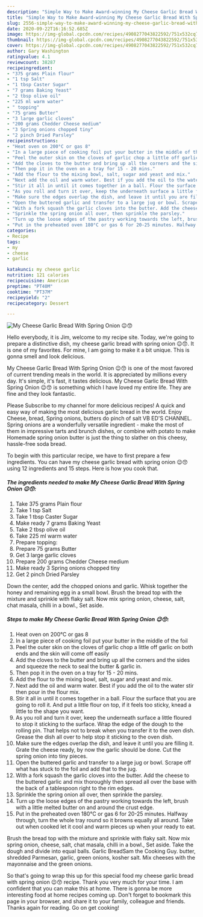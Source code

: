 ```yaml
---
description: "Simple Way to Make Award-winning My Cheese Garlic Bread With Spring Onion 😉😙"
title: "Simple Way to Make Award-winning My Cheese Garlic Bread With Spring Onion 😉😙"
slug: 2556-simple-way-to-make-award-winning-my-cheese-garlic-bread-with-spring-onion
date: 2020-09-22T16:16:52.685Z
image: https://img-global.cpcdn.com/recipes/4908277043822592/751x532cq70/my-cheese-garlic-bread-with-spring-onion-😉😙-recipe-main-photo.jpg
thumbnail: https://img-global.cpcdn.com/recipes/4908277043822592/751x532cq70/my-cheese-garlic-bread-with-spring-onion-😉😙-recipe-main-photo.jpg
cover: https://img-global.cpcdn.com/recipes/4908277043822592/751x532cq70/my-cheese-garlic-bread-with-spring-onion-😉😙-recipe-main-photo.jpg
author: Gary Washington
ratingvalue: 4.1
reviewcount: 38287
recipeingredient:
- "375 grams Plain flour"
- "1 tsp Salt"
- "1 tbsp Caster Sugar"
- "7 grams Baking Yeast"
- "2 tbsp olive oil"
- "225 ml warm water"
- " topping"
- "75 grams Butter"
- "3 large garlic cloves"
- "200 grams Chedder Cheese medium"
- "3 Spring onions chopped tiny"
- "2 pinch Dried Parsley"
recipeinstructions:
- "Heat oven on 200°C or gas 8"
- "In a large piece of cooking foil put your butter in the middle of the foil"
- "Peel the outer skin on the cloves of garlic chop a little off garlic on both ends and the skin will come off easily"
- "Add the cloves to the butter and bring up all the corners and the sides and squeeze the neck to seal the butter &amp; garlic in."
- "Then pop it in the oven on a tray for 15 - 20 mins."
- "Add the flour to the mixing bowl, salt, sugar and yeast and mix."
- "Next add the oil and warm water. Best if you add the oil to the water stir then pour in the flour mix."
- "Stir it all in until it comes together in a ball. Flour the surface that you are going to roll it. And put a little flour on top, if it feels too sticky, knead a little to the shape you want."
- "As you roll and turn it over, keep the underneath surface a little floured to stop it sticking to the surface. Wrap the edge of the dough to the rolling pin. That helps not to break when you transfer it to the oven dish. Grease the dish all over to help stop it sticking to the oven dish."
- "Make sure the edges overlap the dish, and leave it until you are filling it. Grate the cheese ready, by now the garlic should be done. Cut the spring onion into tiny pieces."
- "Open the buttered garlic and transfer to a large jug or bowl. Scrape off what has stuck to the foil and add that to the jug."
- "With a fork squash the garlic cloves into the butter. Add the cheese to the buttered garlic and mix thoroughly then spread all over the base with the back of a tablespoon right to the rim edges."
- "Sprinkle the spring onion all over, then sprinkle the parsley."
- "Turn up the loose edges of the pastry working towards the left, brush with a little melted butter on and around the crust edge."
- "Put in the preheated oven 180°C or gas 6 for 20-25 minutes. Halfway through, turn the whole tray round so it browns equally all around. Take out when cooked let it cool and warm pieces up when your ready to eat."
categories:
- Recipe
tags:
- my
- cheese
- garlic

katakunci: my cheese garlic 
nutrition: 121 calories
recipecuisine: American
preptime: "PT40M"
cooktime: "PT37M"
recipeyield: "2"
recipecategory: Dessert

---
```



![My Cheese Garlic Bread With Spring Onion 😉😙](https://img-global.cpcdn.com/recipes/4908277043822592/751x532cq70/my-cheese-garlic-bread-with-spring-onion-😉😙-recipe-main-photo.jpg)

Hello everybody, it is Jim, welcome to my recipe site. Today, we're going to prepare a distinctive dish, my cheese garlic bread with spring onion 😉😙. It is one of my favorites. For mine, I am going to make it a bit unique. This is gonna smell and look delicious.

My Cheese Garlic Bread With Spring Onion 😉😙 is one of the most favored of current trending meals in the world. It is appreciated by millions every day. It's simple, it's fast, it tastes delicious. My Cheese Garlic Bread With Spring Onion 😉😙 is something which I have loved my entire life. They are fine and they look fantastic.

Please Subscribe to my channel for more delicious recipes! A quick and easy way of making the most delicious garlic bread in the world. Enjoy Cheese, bread, Spring onions, butters do pinch of salt VB ED&#39;S CHANNEL. Spring onions are a wonderfully versatile ingredient - make the most of them in impressive tarts and brunch dishes, or combine with potato to make Homemade spring onion butter is just the thing to slather on this cheesy, hassle-free soda bread.


To begin with this particular recipe, we have to first prepare a few ingredients. You can have my cheese garlic bread with spring onion 😉😙 using 12 ingredients and 15 steps. Here is how you cook that.

<!--inarticleads1-->

##### The ingredients needed to make My Cheese Garlic Bread With Spring Onion 😉😙:

1. Take 375 grams Plain flour
1. Take 1 tsp Salt
1. Take 1 tbsp Caster Sugar
1. Make ready 7 grams Baking Yeast
1. Take 2 tbsp olive oil
1. Take 225 ml warm water
1. Prepare  topping:
1. Prepare 75 grams Butter
1. Get 3 large garlic cloves
1. Prepare 200 grams Chedder Cheese medium
1. Make ready 3 Spring onions chopped tiny
1. Get 2 pinch Dried Parsley


Down the center, add the chopped onions and garlic. Whisk together the honey and remaining egg in a small bowl. Brush the bread top with the mixture and sprinkle with flaky salt. Now mix spring onion, cheese, salt, chat masala, chilli in a bowl., Set aside. 

<!--inarticleads2-->

##### Steps to make My Cheese Garlic Bread With Spring Onion 😉😙:

1. Heat oven on 200°C or gas 8
1. In a large piece of cooking foil put your butter in the middle of the foil
1. Peel the outer skin on the cloves of garlic chop a little off garlic on both ends and the skin will come off easily
1. Add the cloves to the butter and bring up all the corners and the sides and squeeze the neck to seal the butter &amp; garlic in.
1. Then pop it in the oven on a tray for 15 - 20 mins.
1. Add the flour to the mixing bowl, salt, sugar and yeast and mix.
1. Next add the oil and warm water. Best if you add the oil to the water stir then pour in the flour mix.
1. Stir it all in until it comes together in a ball. Flour the surface that you are going to roll it. And put a little flour on top, if it feels too sticky, knead a little to the shape you want.
1. As you roll and turn it over, keep the underneath surface a little floured to stop it sticking to the surface. Wrap the edge of the dough to the rolling pin. That helps not to break when you transfer it to the oven dish. Grease the dish all over to help stop it sticking to the oven dish.
1. Make sure the edges overlap the dish, and leave it until you are filling it. Grate the cheese ready, by now the garlic should be done. Cut the spring onion into tiny pieces.
1. Open the buttered garlic and transfer to a large jug or bowl. Scrape off what has stuck to the foil and add that to the jug.
1. With a fork squash the garlic cloves into the butter. Add the cheese to the buttered garlic and mix thoroughly then spread all over the base with the back of a tablespoon right to the rim edges.
1. Sprinkle the spring onion all over, then sprinkle the parsley.
1. Turn up the loose edges of the pastry working towards the left, brush with a little melted butter on and around the crust edge.
1. Put in the preheated oven 180°C or gas 6 for 20-25 minutes. Halfway through, turn the whole tray round so it browns equally all around. Take out when cooked let it cool and warm pieces up when your ready to eat.


Brush the bread top with the mixture and sprinkle with flaky salt. Now mix spring onion, cheese, salt, chat masala, chilli in a bowl., Set aside. Take the dough and divide into equal balls. Garlic BreadSam the Cooking Guy. butter, shredded Parmesan, garlic, green onions, kosher salt. Mix cheeses with the mayonnaise and the green onions. 

So that's going to wrap this up for this special food my cheese garlic bread with spring onion 😉😙 recipe. Thank you very much for your time. I am confident that you can make this at home. There is gonna be more interesting food at home recipes coming up. Don't forget to bookmark this page in your browser, and share it to your family, colleague and friends. Thanks again for reading. Go on get cooking!

